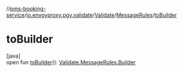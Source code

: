 //[pms-booking-service](../../../../index.md)/[io.envoyproxy.pgv.validate](../../index.md)/[Validate](../index.md)/[MessageRules](index.md)/[toBuilder](to-builder.md)

# toBuilder

[java]\
open fun [toBuilder](to-builder.md)(): [Validate.MessageRules.Builder](-builder/index.md)
